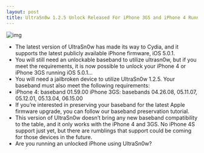```yaml
---
layout: post
title: UltraSn0w 1.2.5 Unlock Released For iPhone 3GS and iPhone 4 Running iOS 5.0.1
---
```

![img](http://media.idownloadblog.com/wp-content/uploads/2010/11/ultrasn0w-iphone-unlock.jpg)
* The latest version of UltraSn0w has made its way to Cydia, and it supports the latest publicly available iPhone firmware, iOS 5.0.1.
* You will still need an unlockable baseband to utilize ultrasn0w, but if you meet the requirements, it is now possible to unlock your iPhone 4 or iPhone 3GS running iOS 5.0.1…
* You will need a jailbroken device to utilize UltraSn0w 1.2.5. Your baseband must also meet the following requirements:
* iPhone 4: baseband 01.59.00 iPhone 3GS: basebands 04.26.08, 05.11.07, 05.12.01, 05.13.04, 06.15.00
* If you’re interested in preserving your baseband for the latest Apple firmware upgrade, you can follow our baseband preservation tutorial.
* This version of UltraSn0w doesn’t bring any new baseband compatibility to the table, and it only works with the iPhone 4 and 3GS. No iPhone 4S support just yet, but there are rumblings that support could be coming for those devices in the future.
* Are you running an unlocked iPhone using UltraSn0w?

